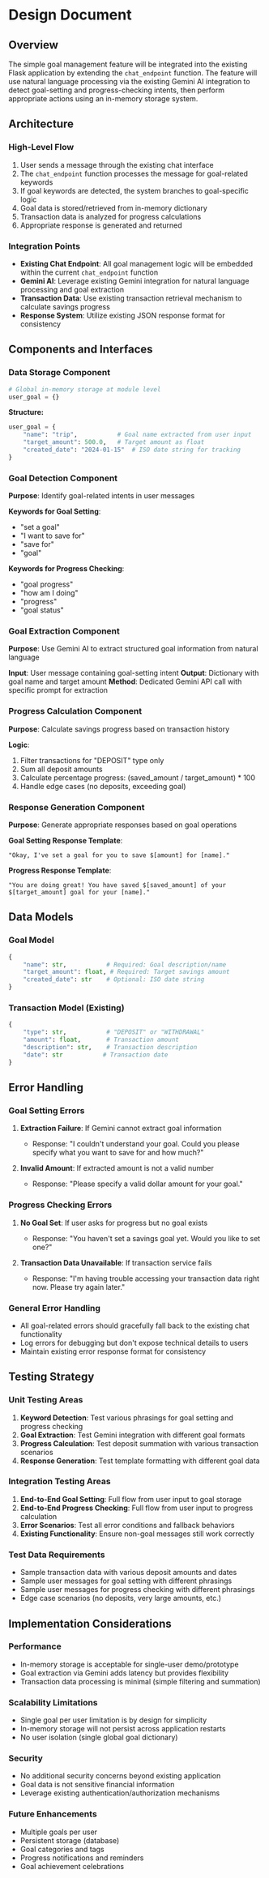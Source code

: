 # Design Document

## Overview

The simple goal management feature will be integrated into the existing Flask application by extending the `chat_endpoint` function. The feature will use natural language processing via the existing Gemini AI integration to detect goal-setting and progress-checking intents, then perform appropriate actions using an in-memory storage system.

## Architecture

### High-Level Flow
1. User sends a message through the existing chat interface
2. The `chat_endpoint` function processes the message for goal-related keywords
3. If goal keywords are detected, the system branches to goal-specific logic
4. Goal data is stored/retrieved from in-memory dictionary
5. Transaction data is analyzed for progress calculations
6. Appropriate response is generated and returned

### Integration Points
- **Existing Chat Endpoint**: All goal management logic will be embedded within the current `chat_endpoint` function
- **Gemini AI**: Leverage existing Gemini integration for natural language processing and goal extraction
- **Transaction Data**: Use existing transaction retrieval mechanism to calculate savings progress
- **Response System**: Utilize existing JSON response format for consistency

## Components and Interfaces

### Data Storage Component
```python
# Global in-memory storage at module level
user_goal = {}
```

**Structure:**
```python
user_goal = {
    "name": "trip",           # Goal name extracted from user input
    "target_amount": 500.0,   # Target amount as float
    "created_date": "2024-01-15"  # ISO date string for tracking
}
```

### Goal Detection Component
**Purpose**: Identify goal-related intents in user messages

**Keywords for Goal Setting**:
- "set a goal"
- "I want to save for"
- "save for"
- "goal"

**Keywords for Progress Checking**:
- "goal progress"
- "how am I doing"
- "progress"
- "goal status"

### Goal Extraction Component
**Purpose**: Use Gemini AI to extract structured goal information from natural language

**Input**: User message containing goal-setting intent
**Output**: Dictionary with goal name and target amount
**Method**: Dedicated Gemini API call with specific prompt for extraction

### Progress Calculation Component
**Purpose**: Calculate savings progress based on transaction history

**Logic**:
1. Filter transactions for "DEPOSIT" type only
2. Sum all deposit amounts
3. Calculate percentage progress: (saved_amount / target_amount) * 100
4. Handle edge cases (no deposits, exceeding goal)

### Response Generation Component
**Purpose**: Generate appropriate responses based on goal operations

**Goal Setting Response Template**:
```
"Okay, I've set a goal for you to save $[amount] for [name]."
```

**Progress Response Template**:
```
"You are doing great! You have saved $[saved_amount] of your $[target_amount] goal for your [name]."
```

## Data Models

### Goal Model
```python
{
    "name": str,           # Required: Goal description/name
    "target_amount": float, # Required: Target savings amount
    "created_date": str    # Optional: ISO date string
}
```

### Transaction Model (Existing)
```python
{
    "type": str,           # "DEPOSIT" or "WITHDRAWAL"
    "amount": float,       # Transaction amount
    "description": str,    # Transaction description
    "date": str           # Transaction date
}
```

## Error Handling

### Goal Setting Errors
1. **Extraction Failure**: If Gemini cannot extract goal information
   - Response: "I couldn't understand your goal. Could you please specify what you want to save for and how much?"
   
2. **Invalid Amount**: If extracted amount is not a valid number
   - Response: "Please specify a valid dollar amount for your goal."

### Progress Checking Errors
1. **No Goal Set**: If user asks for progress but no goal exists
   - Response: "You haven't set a savings goal yet. Would you like to set one?"
   
2. **Transaction Data Unavailable**: If transaction service fails
   - Response: "I'm having trouble accessing your transaction data right now. Please try again later."

### General Error Handling
- All goal-related errors should gracefully fall back to the existing chat functionality
- Log errors for debugging but don't expose technical details to users
- Maintain existing error response format for consistency

## Testing Strategy

### Unit Testing Areas
1. **Keyword Detection**: Test various phrasings for goal setting and progress checking
2. **Goal Extraction**: Test Gemini integration with different goal formats
3. **Progress Calculation**: Test deposit summation with various transaction scenarios
4. **Response Generation**: Test template formatting with different goal data

### Integration Testing Areas
1. **End-to-End Goal Setting**: Full flow from user input to goal storage
2. **End-to-End Progress Checking**: Full flow from user input to progress calculation
3. **Error Scenarios**: Test all error conditions and fallback behaviors
4. **Existing Functionality**: Ensure non-goal messages still work correctly

### Test Data Requirements
- Sample transaction data with various deposit amounts and dates
- Sample user messages for goal setting with different phrasings
- Sample user messages for progress checking with different phrasings
- Edge case scenarios (no deposits, very large amounts, etc.)

## Implementation Considerations

### Performance
- In-memory storage is acceptable for single-user demo/prototype
- Goal extraction via Gemini adds latency but provides flexibility
- Transaction data processing is minimal (simple filtering and summation)

### Scalability Limitations
- Single goal per user limitation is by design for simplicity
- In-memory storage will not persist across application restarts
- No user isolation (single global goal dictionary)

### Security
- No additional security concerns beyond existing application
- Goal data is not sensitive financial information
- Leverage existing authentication/authorization mechanisms

### Future Enhancements
- Multiple goals per user
- Persistent storage (database)
- Goal categories and tags
- Progress notifications and reminders
- Goal achievement celebrations